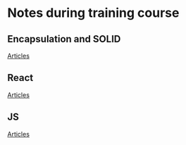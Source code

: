 # Notes during training course

## Encapsulation and SOLID

[Articles](./encapsulation_and_solid/README.md)

## React

[Articles](./react/README.md)

## JS

[Articles](./js/README.md)
